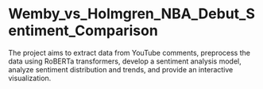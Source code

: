 # Wemby_vs_Holmgren_NBA_Debut_Sentiment_Comparison
The project aims to extract data from YouTube comments, preprocess the data using RoBERTa transformers, develop a sentiment analysis model, analyze sentiment distribution and trends, and provide an interactive visualization.
